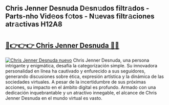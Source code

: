 ## Chris Jenner Desnuda D𝚎sn𝚞dos filtr𝚊dos - Parts-nho Vid𝚎os f𝚘tos - N𝚞evas filtr𝚊ciones atr𝚊ctivas H12A8

# <h2><a href="http://mbaxxra.tromn.icu/?c=Chris+Jenner+Desnuda">🔗👉👉👉 Chris Jenner Desnuda 🔗🔗</a></h2>

[![Chris Jenner Desnuda nuevo](https://i.imgur.com/pEAQMta.gif)](http://mbaxxra.tromn.icu/?c=Chris+Jenner+Desnuda)
Chris Jenner Desnuda, una persona intrigante y enigmática, desafía la categorización simple. Su innovadora personalidad en línea ha cautivado y enfurecido a sus seguidores, generando discusiones sobre ética, expresión artística y la dinámica de las sociedades virtuales. A pesar de la incertidumbre de sus próximas acciones, su impacto en el ámbito digital es profundo. Armado con una dedicación inquebrantable y un atractivo innegable, el alcance de Chris Jenner Desnuda en el mundo virtual es vasto.
